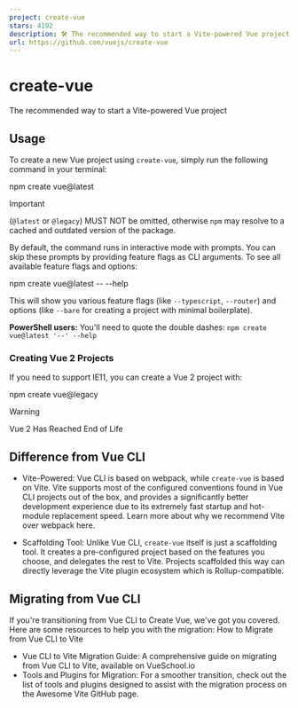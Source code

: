 ```yaml
---
project: create-vue
stars: 4192
description: 🛠️ The recommended way to start a Vite-powered Vue project
url: https://github.com/vuejs/create-vue
---
```


create-vue
==========

The recommended way to start a Vite-powered Vue project

Usage
-----

To create a new Vue project using `create-vue`, simply run the following command in your terminal:

npm create vue@latest

Important

(`@latest` or `@legacy`) MUST NOT be omitted, otherwise `npm` may resolve to a cached and outdated version of the package.

By default, the command runs in interactive mode with prompts. You can skip these prompts by providing feature flags as CLI arguments. To see all available feature flags and options:

npm create vue@latest -- --help

This will show you various feature flags (like `--typescript`, `--router`) and options (like `--bare` for creating a project with minimal boilerplate).

**PowerShell users:** You'll need to quote the double dashes: `npm create vue@latest '--' --help`

### Creating Vue 2 Projects

If you need to support IE11, you can create a Vue 2 project with:

npm create vue@legacy

Warning

Vue 2 Has Reached End of Life

Difference from Vue CLI
-----------------------

-   Vite-Powered: Vue CLI is based on webpack, while `create-vue` is based on Vite. Vite supports most of the configured conventions found in Vue CLI projects out of the box, and provides a significantly better development experience due to its extremely fast startup and hot-module replacement speed. Learn more about why we recommend Vite over webpack here.
    
-   Scaffolding Tool: Unlike Vue CLI, `create-vue` itself is just a scaffolding tool. It creates a pre-configured project based on the features you choose, and delegates the rest to Vite. Projects scaffolded this way can directly leverage the Vite plugin ecosystem which is Rollup-compatible.
    

Migrating from Vue CLI
----------------------

If you're transitioning from Vue CLI to Create Vue, we've got you covered. Here are some resources to help you with the migration: How to Migrate from Vue CLI to Vite

-   Vue CLI to Vite Migration Guide: A comprehensive guide on migrating from Vue CLI to Vite, available on VueSchool.io
-   Tools and Plugins for Migration: For a smoother transition, check out the list of tools and plugins designed to assist with the migration process on the Awesome Vite GitHub page.
